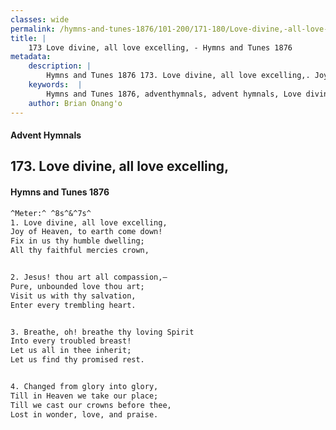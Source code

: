 ```yaml
---
classes: wide
permalink: /hymns-and-tunes-1876/101-200/171-180/Love-divine,-all-love-excelling,/
title: |
    173 Love divine, all love excelling, - Hymns and Tunes 1876
metadata:
    description: |
        Hymns and Tunes 1876 173. Love divine, all love excelling,. Joy of Heaven, to earth come down! Fix in us thy humble dwelling; All thy faithful mercies crown, 
    keywords:  |
        Hymns and Tunes 1876, adventhymnals, advent hymnals, Love divine, all love excelling,, Joy of Heaven, to earth come down!, 
    author: Brian Onang'o
---
```


#### Advent Hymnals
## 173. Love divine, all love excelling,
####  Hymns and Tunes 1876

```txt
^Meter:^ ^8s^&^7s^
1. Love divine, all love excelling,
Joy of Heaven, to earth come down!
Fix in us thy humble dwelling;
All thy faithful mercies crown,


2. Jesus! thou art all compassion,—
Pure, unbounded love thou art;
Visit us with thy salvation,
Enter every trembling heart.


3. Breathe, oh! breathe thy loving Spirit
Into every troubled breast!
Let us all in thee inherit;
Let us find thy promised rest.


4. Changed from glory into glory,
Till in Heaven we take our place;
Till we cast our crowns before thee,
Lost in wonder, love, and praise.
```